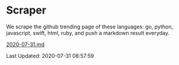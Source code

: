 # Scraper

We scrape the github trending page of these languages: go, python, javascript, swift, html, ruby, and push a markdown result everyday.

[2020-07-31.md](https://github.com/henson/Scraper/blob/master/2020-07-31.md)

Last Updated: 2020-07-31 08:57:59